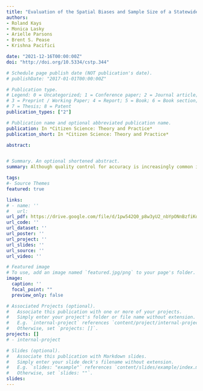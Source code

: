 ```yaml
---
title: "Evaluation of the Spatial Biases and Sample Size of a Statewide Citizen Science Project"
authors:
- Roland Kays
- Monica Lasky
- Arielle Parsons
- Brent S. Pease
- Krishna Pacifici

date: "2021-12-16T00:00:00Z"
doi: "http://doi.org/10.5334/cstp.344"

# Schedule page publish date (NOT publication's date).
# publishDate: "2017-01-01T00:00:00Z"

# Publication type.
# Legend: 0 = Uncategorized; 1 = Conference paper; 2 = Journal article;
# 3 = Preprint / Working Paper; 4 = Report; 5 = Book; 6 = Book section;
# 7 = Thesis; 8 = Patent
publication_types: ["2"]

# Publication name and optional abbreviated publication name.
publication: In *Citizen Science: Theory and Practice*
publication_short: In *Citizen Science: Theory and Practice*

abstract: 


# Summary. An optional shortened abstract.
summary: Although quality control for accuracy is increasingly common in citizen science projects, there is still a risk that spatial biases of opportunistic data could affect results, especially if sample size is low. Here we evaluate how well the sampling locations of North Carolina’s Candid Critters citizen science camera trapping project represented available land cover types in the state and whether the sample size was sufficient to estimate ecological parameters with low bias and error.

tags:
#- Source Themes
featured: true

links:
# - name: ''
#   url: 
url_pdf: https://drive.google.com/file/d/1pw542Q0_p8w3yU2_nbYpONnBzfiKdMez/view?usp=sharing
url_code: ''
url_dataset: ''
url_poster: ''
url_project: ''
url_slides: ''
url_source: ''
url_video: ''

# Featured image
# To use, add an image named `featured.jpg/png` to your page's folder. 
image:
  caption: ''
  focal_point: ""
  preview_only: false

# Associated Projects (optional).
#   Associate this publication with one or more of your projects.
#   Simply enter your project's folder or file name without extension.
#   E.g. `internal-project` references `content/project/internal-project/index.md`.
#   Otherwise, set `projects: []`.
projects: []
# - internal-project

# Slides (optional).
#   Associate this publication with Markdown slides.
#   Simply enter your slide deck's filename without extension.
#   E.g. `slides: "example"` references `content/slides/example/index.md`.
#   Otherwise, set `slides: ""`.
slides:
---
```


